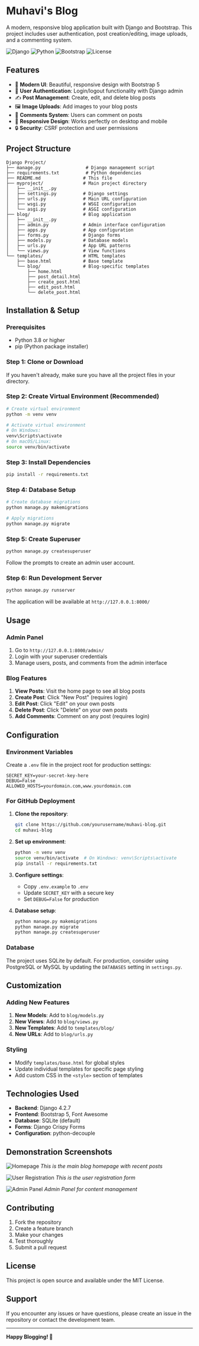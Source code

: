 # Muhavi's Blog

A modern, responsive blog application built with Django and Bootstrap. This project includes user authentication, post creation/editing, image uploads, and a commenting system.

![Django](https://img.shields.io/badge/Django-4.2.7-green)
![Python](https://img.shields.io/badge/Python-3.8+-blue)
![Bootstrap](https://img.shields.io/badge/Bootstrap-5.3.0-purple)
![License](https://img.shields.io/badge/License-MIT-yellow)

## Features

- 🚀 **Modern UI**: Beautiful, responsive design with Bootstrap 5
- 👤 **User Authentication**: Login/logout functionality with Django admin
- ✍️ **Post Management**: Create, edit, and delete blog posts
- 🖼️ **Image Uploads**: Add images to your blog posts
- 💬 **Comments System**: Users can comment on posts
- 📱 **Responsive Design**: Works perfectly on desktop and mobile
- 🔒 **Security**: CSRF protection and user permissions

## Project Structure

```
Django Project/
├── manage.py                 # Django management script
├── requirements.txt          # Python dependencies
├── README.md                # This file
├── myproject/               # Main project directory
│   ├── __init__.py
│   ├── settings.py          # Django settings
│   ├── urls.py              # Main URL configuration
│   ├── wsgi.py              # WSGI configuration
│   └── asgi.py              # ASGI configuration
├── blog/                    # Blog application
│   ├── __init__.py
│   ├── admin.py             # Admin interface configuration
│   ├── apps.py              # App configuration
│   ├── forms.py             # Django forms
│   ├── models.py            # Database models
│   ├── urls.py              # App URL patterns
│   └── views.py             # View functions
└── templates/               # HTML templates
    ├── base.html            # Base template
    └── blog/                # Blog-specific templates
        ├── home.html
        ├── post_detail.html
        ├── create_post.html
        ├── edit_post.html
        └── delete_post.html
```

## Installation & Setup

### Prerequisites

- Python 3.8 or higher
- pip (Python package installer)

### Step 1: Clone or Download

If you haven't already, make sure you have all the project files in your directory.

### Step 2: Create Virtual Environment (Recommended)

```bash
# Create virtual environment
python -m venv venv

# Activate virtual environment
# On Windows:
venv\Scripts\activate
# On macOS/Linux:
source venv/bin/activate
```

### Step 3: Install Dependencies

```bash
pip install -r requirements.txt
```

### Step 4: Database Setup

```bash
# Create database migrations
python manage.py makemigrations

# Apply migrations
python manage.py migrate
```

### Step 5: Create Superuser

```bash
python manage.py createsuperuser
```

Follow the prompts to create an admin user account.

### Step 6: Run Development Server

```bash
python manage.py runserver
```

The application will be available at `http://127.0.0.1:8000/`

## Usage

### Admin Panel

1. Go to `http://127.0.0.1:8000/admin/`
2. Login with your superuser credentials
3. Manage users, posts, and comments from the admin interface

### Blog Features

1. **View Posts**: Visit the home page to see all blog posts
2. **Create Post**: Click "New Post" (requires login)
3. **Edit Post**: Click "Edit" on your own posts
4. **Delete Post**: Click "Delete" on your own posts
5. **Add Comments**: Comment on any post (requires login)

## Configuration

### Environment Variables

Create a `.env` file in the project root for production settings:

```env
SECRET_KEY=your-secret-key-here
DEBUG=False
ALLOWED_HOSTS=yourdomain.com,www.yourdomain.com
```

### For GitHub Deployment

1. **Clone the repository**:
   ```bash
   git clone https://github.com/yourusername/muhavi-blog.git
   cd muhavi-blog
   ```

2. **Set up environment**:
   ```bash
   python -m venv venv
   source venv/bin/activate  # On Windows: venv\Scripts\activate
   pip install -r requirements.txt
   ```

3. **Configure settings**:
   - Copy `.env.example` to `.env`
   - Update `SECRET_KEY` with a secure key
   - Set `DEBUG=False` for production

4. **Database setup**:
   ```bash
   python manage.py makemigrations
   python manage.py migrate
   python manage.py createsuperuser
   ```

### Database

The project uses SQLite by default. For production, consider using PostgreSQL or MySQL by updating the `DATABASES` setting in `settings.py`.

## Customization

### Adding New Features

1. **New Models**: Add to `blog/models.py`
2. **New Views**: Add to `blog/views.py`
3. **New Templates**: Add to `templates/blog/`
4. **New URLs**: Add to `blog/urls.py`

### Styling

- Modify `templates/base.html` for global styles
- Update individual templates for specific page styling
- Add custom CSS in the `<style>` section of templates

## Technologies Used

- **Backend**: Django 4.2.7
- **Frontend**: Bootstrap 5, Font Awesome
- **Database**: SQLite (default)
- **Forms**: Django Crispy Forms
- **Configuration**: python-decouple

## Demonstration Screenshots
![Homepage](Screenshots/Homepage.png)
*This is the main blog homepage with recent posts*

![User Registration](Screenshots/Userregistration.png)
*This is the user registration form*

![Admin Panel](Screenshots/Adminpanel.png)
*Admin Panel for content management*

## Contributing

1. Fork the repository
2. Create a feature branch
3. Make your changes
4. Test thoroughly
5. Submit a pull request

## License

This project is open source and available under the MIT License.

## Support

If you encounter any issues or have questions, please create an issue in the repository or contact the development team.

---

**Happy Blogging! 🚀**
